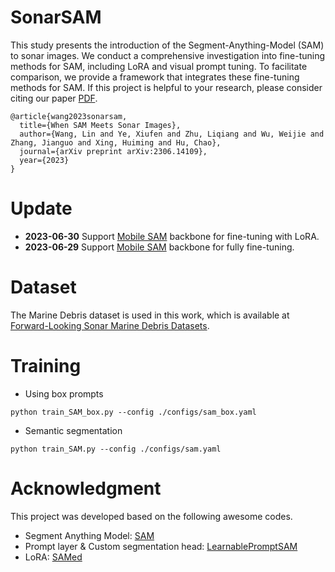 # SonarSAM
This study presents the introduction of the Segment-Anything-Model (SAM) to sonar images. We conduct a comprehensive investigation into fine-tuning methods for SAM, including LoRA and visual prompt tuning. To facilitate comparison, we provide a framework that integrates these fine-tuning methods for SAM. If this project is helpful to your research, please consider citing our paper [PDF](https://arxiv.org/pdf/2306.14109.pdf).
```
@article{wang2023sonarsam,
  title={When SAM Meets Sonar Images},
  author={Wang, Lin and Ye, Xiufen and Zhu, Liqiang and Wu, Weijie and Zhang, Jianguo and Xing, Huiming and Hu, Chao},
  journal={arXiv preprint arXiv:2306.14109},
  year={2023}
}
```
# Update
- **2023-06-30** Support [Mobile SAM](https://github.com/ChaoningZhang/MobileSAM) backbone for fine-tuning with LoRA.
- **2023-06-29** Support [Mobile SAM](https://github.com/ChaoningZhang/MobileSAM) backbone for fully fine-tuning.
# Dataset
The Marine Debris dataset is used in this work, which is available at [Forward-Looking Sonar Marine Debris Datasets](https://github.com/mvaldenegro/marine-debris-fls-datasets).

# Training
- Using box prompts
```
python train_SAM_box.py --config ./configs/sam_box.yaml
```

- Semantic segmentation
```
python train_SAM.py --config ./configs/sam.yaml
```
# Acknowledgment
This project was developed based on the following awesome codes.
- Segment Anything Model: [SAM](https://github.com/facebookresearch/segment-anything)
- Prompt layer & Custom segmentation head: [LearnablePromptSAM](https://github.com/Qsingle/LearnablePromptSAM/)
- LoRA: [SAMed](https://github.com/hitachinsk/SAMed/)
